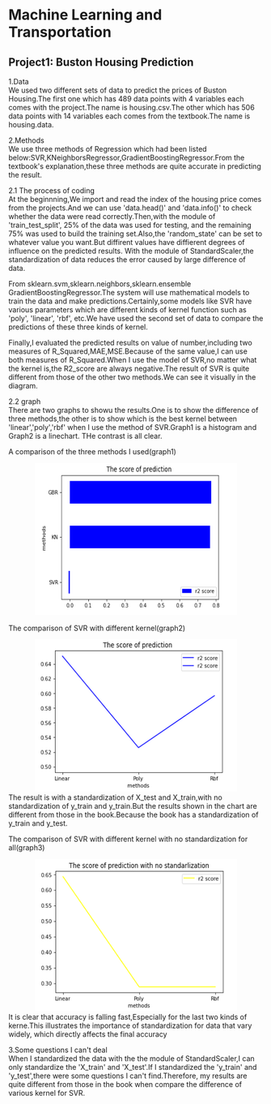 # Machine Learning and Transportation
## Project1: Buston Housing Prediction

1.Data  
We used two different sets of data to predict the prices of Buston Housing.The first one which has 489 data points with 4 variables each comes with the project.The name is housing.csv.The other which has 506 data points with 14 variables each comes from the textbook.The name is housing.data.

2.Methods  
We use three methods of Regression which had been listed below:SVR,KNeighborsRegressor,GradientBoostingRegressor.From the textbook's explanation,these three methods are quite accurate in predicting the result.

2.1 The process of coding  
At the beginnning,We import and read the index of the housing price comes from the projects.And we can use 'data.head()' and 'data.info()' to check whether the data were read correctly.Then,with the module of 'train_test_split', 25% of the data was used for testing, and the remaining 75% was used to build the training set.Also,the 'random_state' can be set to whatever value you want.But diffirent values have diffierent degrees of influence on the predicted results. With the module of StandardScaler,the standardization of data reduces the error caused by large difference of data.

From sklearn.svm,sklearn.neighbors,sklearn.ensemble GradientBoostingRegressor.The system will use mathematical models to train the data and  make predictions.Certainly,some models like SVR have various parameters which are different kinds of kernel function such as  'poly', 'linear', 'rbf', etc.We have used the second set of data to compare the predictions of these three kinds of kernel.

Finally,I evaluated the predicted results on value of number,including two measures of R_Squared,MAE,MSE.Because of the same value,I can use both measures of R_Squared.When I use the model of SVR,no matter what the kernel is,the R2_score are always negative.The result of SVR is quite different from those of the other two methods.We can see it visually in the diagram.

2.2 graph  
  There are two graphs to showu the results.One is to show the difference of three methods,the other is to show which is the best kernel between 'linear','poly','rbf' when I use the method of SVR.Graph1 is a histogram and Graph2 is a linechart. THe contrast is all clear.  

A comparison of the three methods I used(graph1)
<div align=center><img src="https://github.com/zzy-98012/Machine-learning/blob/main/image/picture1.PNG" height="300" width="400"/></div>  
  
The comparison of SVR with different kernel(graph2)
<div align=center><img src="https://github.com/zzy-98012/Machine-learning/blob/main/image/picture2.PNG" height="300" width="400"/></div> 
  The result is with a standardization of X_test and X_train,with no standardization of y_train and y_train.But the results shown in the chart are different from those in the book.Because the book has a standardization of y_train and y_test.  
  
The comparison of SVR with different kernel with no standardization for all(graph3)
<div align=center><img src="https://github.com/zzy-98012/Machine-learning/blob/main/image/picture3.PNG" height="300" width="400"/></div>       
  It is clear that accuracy is falling fast,Especially for the last two kinds of kerne.This illustrates the importance of standardization for data that vary widely, which directly affects the final accuracy

3.Some questions I can't deal  
  When I standardized the data with the the module of StandardScaler,I can only standardize the 'X_train' and 'X_test'.If I standardized the 'y_train' and 'y_test',there were some questions I can't find.Therefore, my results are quite different from those in the book when compare the difference of various kernel for SVR.
